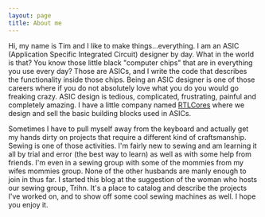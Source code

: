 ```yaml
---
layout: page
title: About me
---
```

Hi, my name is Tim and I like to make things...everything. I am an ASIC
(Application Specific Integrated Circuit) designer by day. What in the world is
that?  You know those little black "computer chips" that are in everything you
use every day? Those are ASICs, and I write the code that describes the
functionality inside those chips. Being an ASIC designer is one of those
careers where if you do not absolutely love what you do you would go freaking
crazy. ASIC design is tedious, complicated, frustrating, painful and completely
amazing. I have a little company named [RTLCores](http://rtlcores.com) where we
design and sell the basic building blocks used in ASICs.

Sometimes I have to pull myself away from the keyboard and actually get my
hands dirty on projects that require a different kind of craftsmanship. Sewing
is one of those activities. I'm fairly new to sewing and am learning it all by
trial and error (the best way to learn) as well as with some help from friends.
I'm even in a sewing group with some of the mommies from my wifes mommies
group. None of the other husbands are manly enough to join in thus far.  I
started this blog at the suggestion of the woman who hosts our sewing group,
Trihn. It's a place to catalog and describe the projects I've worked on, and
to show off some cool sewing machines as well. I hope you enjoy it.
